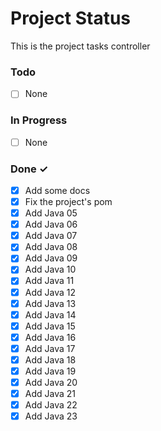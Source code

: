 # Project Status

This is the project tasks controller

### Todo

- [ ] None

### In Progress

- [ ] None

### Done ✓

- [x] Add some docs
- [x] Fix the project's pom
- [x] Add Java 05
- [x] Add Java 06
- [x] Add Java 07
- [x] Add Java 08
- [x] Add Java 09
- [x] Add Java 10
- [x] Add Java 11
- [x] Add Java 12
- [x] Add Java 13
- [x] Add Java 14
- [x] Add Java 15
- [x] Add Java 16
- [x] Add Java 17
- [x] Add Java 18
- [x] Add Java 19
- [x] Add Java 20
- [x] Add Java 21
- [x] Add Java 22
- [x] Add Java 23
